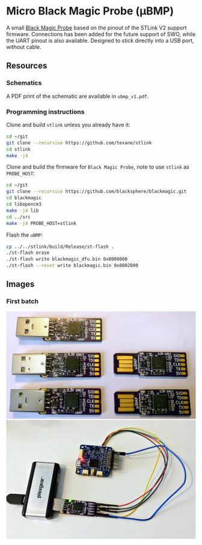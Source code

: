 # Micro Black Magic Probe (µBMP)

A small [Black Magic Probe](https://github.com/blacksphere/blackmagic) based on the pinout of the STLink V2 support firmware. Connections has been added for the future support of SWO, while the UART pinout is also available. Designed to stick directly into a USB port, without cable.

## Resources

### Schematics

A PDF print of the schematic are available in `ubmp_v1.pdf`.

### Programming instructions


Clone and build `stlink` unless you already have it:

```bash
cd ~/git
git clone --recursive https://github.com/texane/stlink
cd stlink
make -j4
```

Clone and build the firmware for `Black Magic Probe`, note to use `stlink` as `PROBE_HOST`:

```bash
cd ~/git
git clone --recursive https://github.com/blacksphere/blackmagic.git
cd blackmagic
cd libopencm3
make -j4 lib
cd ../src
make -j4 PROBE_HOST=stlink
```

Flash the `uBMP`:

```bash
cp ../../stlink/build/Release/st-flash .
./st-flash erase
./st-flash write blackmagic_dfu.bin 0x8000000
./st-flash --reset write blackmagic.bin 0x8002000
```

## Images

### First batch

![alt text](ubmp_mounted.jpg "Mounted")
![alt text](ubmp_used.jpg "In use")

